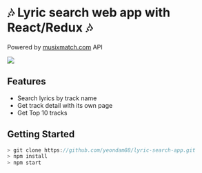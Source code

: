 # 🎶 Lyric search web app with React/Redux 🎶

Powered by [musixmatch.com](https://developer.musixmatch.com) API

<img src="lyric-search-app.png" />

## Features
* Search lyrics by track name
* Get track detail with its own page
* Get Top 10 tracks

## Getting Started
```js
> git clone https://github.com/yeondam88/lyric-search-app.git
> npm install 
> npm start
```

